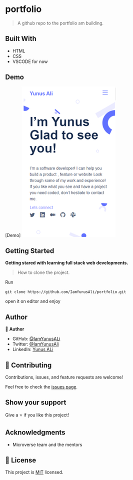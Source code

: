 # portfolio

> A github repo to the portfolio am building.

## Built With

- HTML
- CSS
- VSCODE for now

## Demo

[Demo]
<img src="assets/Demohome.png" width="300">

## Getting Started

**Getting stared with learning full stack web developments.**

> How to clone the project.

Run

```
git clone https://github.com/IamYunusAli/portfolio.git
```

open it on editor and enjoy

## Author

👤 **Author**

- GitHub: [@IamYunusALi](https://github.com/iamyunusali)
- Twitter: [@IamYunusAli](https://twitter.com/iamyunusali)
- LinkedIn: [Yunus ALi](https://linkedin.com/in/iamyunusali)

## 🤝 Contributing

Contributions, issues, and feature requests are welcome!

Feel free to check the [issues page](../../issues/).

## Show your support

Give a ⭐️ if you like this project!

## Acknowledgments

- Microverse team and the mentors

## 📝 License

This project is [MIT](./MIT.md) licensed.
